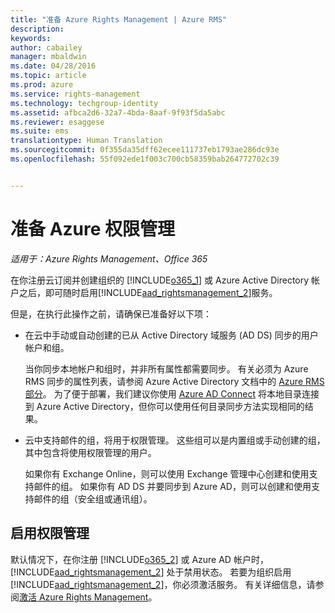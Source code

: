 ```yaml
---
title: "准备 Azure Rights Management | Azure RMS"
description: 
keywords: 
author: cabailey
manager: mbaldwin
ms.date: 04/28/2016
ms.topic: article
ms.prod: azure
ms.service: rights-management
ms.technology: techgroup-identity
ms.assetid: afbca2d6-32a7-4bda-8aaf-9f93f5da5abc
ms.reviewer: esaggese
ms.suite: ems
translationtype: Human Translation
ms.sourcegitcommit: 0f355da35dff62ecee111737eb1793ae286dc93e
ms.openlocfilehash: 55f092ede1f003c700cb58359bab264772702c39


---
```


# 准备 Azure 权限管理

*适用于：Azure Rights Management、Office 365*

在你注册云订阅并创建组织的 [!INCLUDE[o365_1](../includes/o365_1_md.md)] 或 Azure Active Directory 帐户之后，即可随时启用[!INCLUDE[aad_rightsmanagement_2](../includes/aad_rightsmanagement_2_md.md)]服务。

但是，在执行此操作之前，请确保已准备好以下项：

-   在云中手动或自动创建的已从 Active Directory 域服务 (AD DS) 同步的用户帐户和组。

    当你同步本地帐户和组时，并非所有属性都需要同步。 有关必须为 Azure RMS 同步的属性列表，请参阅 Azure Active Directory 文档中的 [Azure RMS 部分](/active-directory/active-directory-aadconnectsync-attributes-synchronized#azure-rms)。 为了便于部署，我们建议你使用 [Azure AD Connect](/active-directory/active-directory-aadconnectsync-whatis) 将本地目录连接到 Azure Active Directory，但你可以使用任何目录同步方法实现相同的结果。

-   云中支持邮件的组，将用于权限管理。 这些组可以是内置组或手动创建的组，其中包含将使用权限管理的用户。

    如果你有 Exchange Online，则可以使用 Exchange 管理中心创建和使用支持邮件的组。 如果你有 AD DS 并要同步到 Azure AD，则可以创建和使用支持邮件的组（安全组或通讯组）。

## 启用权限管理
默认情况下，在你注册 [!INCLUDE[o365_2](../includes/o365_2_md.md)] 或 Azure AD 帐户时，[!INCLUDE[aad_rightsmanagement_2](../includes/aad_rightsmanagement_2_md.md)] 处于禁用状态。 若要为组织启用[!INCLUDE[aad_rightsmanagement_2](../includes/aad_rightsmanagement_2_md.md)]，你必须激活服务。 有关详细信息，请参阅[激活 Azure Rights Management](../deploy-use/activate-service.md)。






<!--HONumber=Jun16_HO4-->


